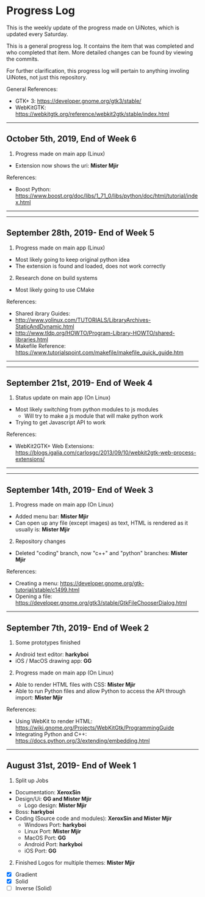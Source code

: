 # Progress Log
This is the weekly update of the progress made on UiNotes, which is updated every Saturday.

This is a general progress log. It contains the item that was completed and who completed that item. More detailed changes can be found by viewing the commits.

For further clarification, this progress log will pertain to anything involing UiNotes, not just this repository.

General References:
* GTK+ 3: https://developer.gnome.org/gtk3/stable/
* WebKitGTK: https://webkitgtk.org/reference/webkit2gtk/stable/index.html

----------------------

## October 5th, 2019, End of Week 6
1. Progress made on main app (Linux)
  * Extension now shows the uri: **Mister Mjir**

References:
  * Boost Python: https://www.boost.org/doc/libs/1_71_0/libs/python/doc/html/tutorial/index.html

----------------------

----------------------

## September 28th, 2019- End of Week 5
1. Progress made on main app (Linux)
  * Most likely going to keep original python idea
  * The extension is found and loaded, does not work correctly
2. Research done on build systems
  * Most likely going to use CMake

References:
 * Shared ibrary Guides:
  * http://www.yolinux.com/TUTORIALS/LibraryArchives-StaticAndDynamic.html
  * http://www.tldp.org/HOWTO/Program-Library-HOWTO/shared-libraries.html
 * Makefile Reference: https://www.tutorialspoint.com/makefile/makefile_quick_guide.htm

----------------------

----------------------

## September 21st, 2019- End of Week 4
1. Status update on main app (On Linux)
  * Most likely switching from python modules to js modules
    * Will try to make a js module that will make python work
  * Trying to get Javascript API to work

References:
* WebKit2GTK+ Web Extensions: https://blogs.igalia.com/carlosgc/2013/09/10/webkit2gtk-web-process-extensions/
----------------------

----------------------

## September 14th, 2019- End of Week 3
1. Progress made on main app (On Linux)
  * Added menu bar: **Mister Mjir**
  * Can open up any file (except images) as text, HTML is rendered as it usually is: **Mister Mjir**
2. Repository changes
  * Deleted "coding" branch, now "c++" and "python" branches: **Mister Mjir**


  References:
  * Creating a menu: https://developer.gnome.org/gtk-tutorial/stable/c1499.html
  * Opening a file: https://developer.gnome.org/gtk3/stable/GtkFileChooserDialog.html

----------------------

## September 7th, 2019- End of Week 2
1. Some prototypes finished
  * Android text editor: **harkyboi**
  * iOS / MacOS drawing app: **GG**
2. Progress made on main app (On Linux)
  * Able to render HTML files with CSS: **Mister Mjir**
  * Able to run Python files and allow Python to access the API through import: **Mister Mjir**

  References:
  * Using WebKit to render HTML: https://wiki.gnome.org/Projects/WebKitGtk/ProgrammingGuide
  * Integrating Python and C++: https://docs.python.org/3/extending/embedding.html

----------------------

## August 31st, 2019- End of Week 1
1. Split up Jobs
  * Documentation: **XeroxSin**
  * Design/Ui: **GG and Mister Mjir**
    * Logo design: **Mister Mjir**
  * Boss: **harkyboi**
  * Coding (Source code and modules): **XeroxSin and Mister Mjir**
    * Windows Port: **harkyboi**
    * Linux Port: **Mister Mjir**
    * MacOS Port: **GG**
    * Android Port: **harkyboi**
    * iOS Port: **GG**
2. Finished Logos for multiple themes: **Mister Mjir**
  * [x] Gradient
  * [x] Solid
  * [ ] Inverse (Solid)
